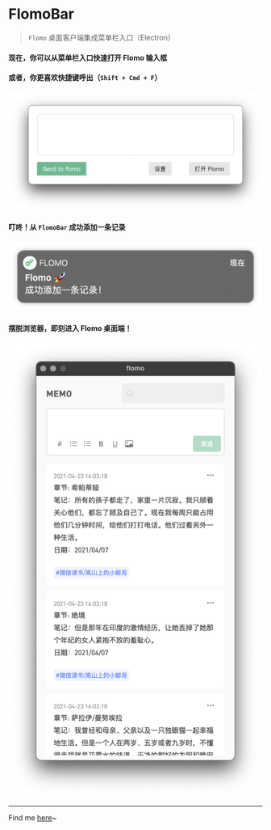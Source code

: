 FlomoBar
===

> `Flomo` 桌面客户端集成菜单栏入口（Electron）

#### 现在，你可以从菜单栏入口快速打开 Flomo 输入框

#### 或者，你更喜欢快捷键呼出（`Shift + Cmd + F`）

![FlomoBar_enter](screenshots/FlomoBar_Enter.png)


#### 叮咚！从 `FlomoBar` 成功添加一条记录

![Notification](screenshots/Notification.png)

#### 摆脱浏览器，即刻进入 Flomo 桌面端！

![Desktop](screenshots/Desktop.png)


---
Find me [here](https://github.com/flomoapp/3rd-party-tools/discussions/42)~
